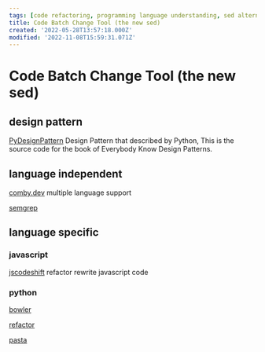 ```yaml
---
tags: [code refactoring, programming language understanding, sed alternative, semantic editing, stub]
title: Code Batch Change Tool (the new sed)
created: '2022-05-28T13:57:18.000Z'
modified: '2022-11-08T15:59:31.071Z'
---
```


# Code Batch Change Tool (the new sed)

## design pattern

[PyDesignPattern](https://github.com/luoweifu/PyDesignPattern) Design Pattern that described by Python, This is the source code for the book of Everybody Know Design Patterns.

## language independent

[comby.dev](https://comby.dev/docs/get-started) multiple language support

[semgrep](https://semgrep.dev/docs/cli-reference/)

## language specific

### javascript

[jscodeshift](https://www.toptal.com/javascript/write-code-to-rewrite-your-code) refactor rewrite javascript code

### python

[bowler](https://github.com/facebookincubator/Bowler)

[refactor](https://github.com/isidentical/refactor)

[pasta](https://github.com/google/pasta)


